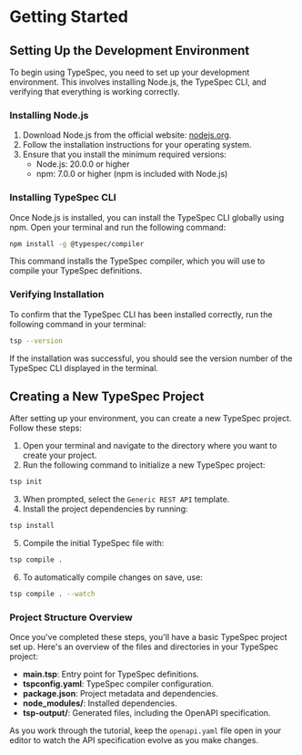 # Getting Started

## Setting Up the Development Environment

To begin using TypeSpec, you need to set up your development environment. This involves installing Node.js, the TypeSpec CLI, and verifying that everything is working correctly.

### Installing Node.js

1. Download Node.js from the official website: [nodejs.org](https://nodejs.org/).
2. Follow the installation instructions for your operating system.
3. Ensure that you install the minimum required versions:
   - Node.js: 20.0.0 or higher
   - npm: 7.0.0 or higher (npm is included with Node.js)

### Installing TypeSpec CLI

Once Node.js is installed, you can install the TypeSpec CLI globally using npm. Open your terminal and run the following command:

```bash
npm install -g @typespec/compiler
```

This command installs the TypeSpec compiler, which you will use to compile your TypeSpec definitions.

### Verifying Installation

To confirm that the TypeSpec CLI has been installed correctly, run the following command in your terminal:

```bash
tsp --version
```

If the installation was successful, you should see the version number of the TypeSpec CLI displayed in the terminal.

## Creating a New TypeSpec Project

After setting up your environment, you can create a new TypeSpec project. Follow these steps:

1. Open your terminal and navigate to the directory where you want to create your project.
2. Run the following command to initialize a new TypeSpec project:

```bash
tsp init
```

3. When prompted, select the `Generic REST API` template.
4. Install the project dependencies by running:

```bash
tsp install
```

5. Compile the initial TypeSpec file with:

```bash
tsp compile .
```

6. To automatically compile changes on save, use:

```bash
tsp compile . --watch
```

### Project Structure Overview

Once you've completed these steps, you'll have a basic TypeSpec project set up. Here's an overview of the files and directories in your TypeSpec project:

- **main.tsp**: Entry point for TypeSpec definitions.
- **tspconfig.yaml**: TypeSpec compiler configuration.
- **package.json**: Project metadata and dependencies.
- **node_modules/**: Installed dependencies.
- **tsp-output/**: Generated files, including the OpenAPI specification.

As you work through the tutorial, keep the `openapi.yaml` file open in your editor to watch the API specification evolve as you make changes.

